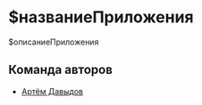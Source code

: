 # $названиеПриложения

$описаниеПриложения

## Команда авторов

- [Артём Давыдов](https://github.com/x73495)
